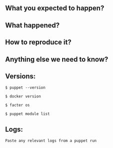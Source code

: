 <!--
Hi, thank you for opening an issue!
Before hitting the button...

** Is this a FEATURE REQUEST? **
If so, please search existing feature requests, and if you find a similar one, up-vote it and/or add your comments to it instead.
If you did not find a similar one, please describe in details:
- why: your use-case, specific constraints you may have, etc.
- what: the feature/behaviour/change you would like to see in the module

** Is this a BUG REPORT? **
Please fill in as much of the template below as you can.

Thank you!
-->

## What you expected to happen?

## What happened?
<!-- Error message, actual behaviour, etc. -->

## How to reproduce it?
<!-- Specific steps, as well as manifests and puppet configuration that may influence reproducing the issue. -->

## Anything else we need to know?


## Versions:
<!-- Please paste in the output of these commands-->
```
$ puppet --version

$ docker version

$ facter os

$ puppet module list
```

## Logs:
```
Paste any relevant logs from a puppet run
```

